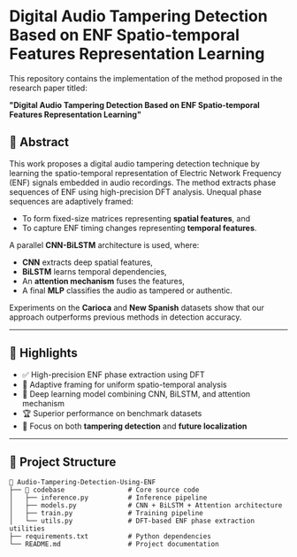 # Digital Audio Tampering Detection Based on ENF Spatio-temporal Features Representation Learning

This repository contains the implementation of the method proposed in the research paper titled:

**"Digital Audio Tampering Detection Based on ENF Spatio-temporal Features Representation Learning"**

## 📖 Abstract

This work proposes a digital audio tampering detection technique by learning the spatio-temporal representation of Electric Network Frequency (ENF) signals embedded in audio recordings. The method extracts phase sequences of ENF using high-precision DFT analysis. Unequal phase sequences are adaptively framed:

- To form fixed-size matrices representing **spatial features**, and
- To capture ENF timing changes representing **temporal features**.

A parallel **CNN-BiLSTM** architecture is used, where:

- **CNN** extracts deep spatial features,
- **BiLSTM** learns temporal dependencies,
- An **attention mechanism** fuses the features,
- A final **MLP** classifies the audio as tampered or authentic.

Experiments on the **Carioca** and **New Spanish** datasets show that our approach outperforms previous methods in detection accuracy.

---

## 🧠 Highlights

- ✅ High-precision ENF phase extraction using DFT
- 🧩 Adaptive framing for uniform spatio-temporal analysis
- 🧠 Deep learning model combining CNN, BiLSTM, and attention mechanism
- 🏆 Superior performance on benchmark datasets
- 📌 Focus on both **tampering detection** and **future localization**

---

## 📂 Project Structure
```
📁 Audio-Tampering-Detection-Using-ENF
├── 📁 codebase                # Core source code
│   ├── inference.py          # Inference pipeline
│   ├── models.py             # CNN + BiLSTM + Attention architecture
│   ├── train.py              # Training pipeline
│   └── utils.py              # DFT-based ENF phase extraction utilities
├── requirements.txt          # Python dependencies
└── README.md                 # Project documentation
```


